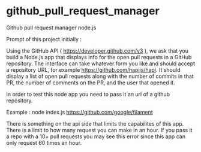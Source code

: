 # github_pull_request_manager
Github pull request manager node.js

Prompt of this project initially :

Using the GitHub API ( https://developer.github.com/v3 ), we ask that you build
a Node.js app that displays info for the open pull requests in a GitHub repository. The
interface can take whatever form you like and should accept a repository URL, for
example https://github.com/hapijs/hapi. It should display a list of open pull requests
along with the number of commits in that PR, the number of comments on the PR, and
the user that opened it.

In order to test this node app you need to pass it an url of a github repository.

Example : node index.js https://github.com/google/filament

There is something on the api side that limits the capabilites of this app. There is a limit to how many request you can make in an
hour. If you pass it a repo with a 10+ pull requests you may see this error since this app can only request 60 times an hour. 
